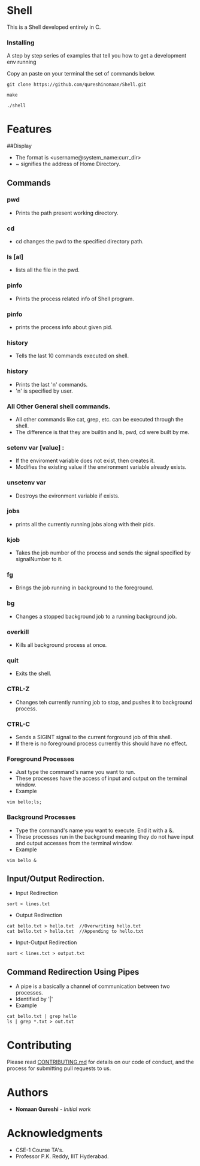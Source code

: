 # Shell 

This is a Shell developed entirely in C. 

### Installing

A step by step series of examples that tell you how to get a development env running

Copy an paste on your terminal the set of commands below.
```
git clone https://github.com/qureshinomaan/Shell.git

make 

./shell
```

# Features 

##Display 
* The format is <username@system_name:curr_dir>
* ~ signifies the address of Home Directory.  

## Commands 

### pwd 
* Prints the path present working directory. 

### cd <directory path>
* cd changes the pwd to the specified directory path. 

### ls [al]
* lists all the file in the pwd. 

### pinfo
* Prints the process related info of Shell program. 

### pinfo <pid>
* prints the process info about given pid. 

### history 
* Tells the last 10 commands executed on shell. 

### history <n>
* Prints the last 'n' commands. 
* 'n' is specified by user. 

### All Other General shell commands. 
* All other commands like cat, grep, etc. can be executed through the shell. 
* The difference is that they are builtin and ls, pwd, cd were built by me. 

### setenv var [value] :
* If the enviroment variable does not exist, then creates it.
* Modifies the existing value if the environment variable already exists. 

### unsetenv var 
* Destroys the evironment variable if exists. 

### jobs 
* prints all the currently running jobs along with their pids. 

### kjob <jobnumber> <signalNumber>
* Takes the job number of the process and sends the signal specified by signalNumber to it. 

### fg <jobNumber> 
* Brings the job running in background to the foreground. 

### bg <jobNumber>
* Changes a stopped background job to a running background job. 

### overkill 
* Kills all background process at once. 

### quit 
* Exits the shell. 

### CTRL-Z 
* Changes teh currently running job to stop, and pushes it to background process.

### CTRL-C
* Sends a SIGINT signal to the current forground job of this shell. 
* If there is no foreground process currently this should have no effect. 


### Foreground Processes
* Just type the command's name you want to run. 
* These processes have the access of input and output on the terminal window.
* Example 
```
vim bello;ls;
```
### Background Processes
* Type the command's name you want to execute. End it with a &.
* These processes run in the background meaning they do not have input and output accesses from the terminal window.
* Example
```
vim bello &
```

## Input/Output Redirection.
* Input Redirection 
```
sort < lines.txt
```

* Output Redirection 
```
cat bello.txt > hello.txt  //Overwriting hello.txt
cat bello.txt > hello.txt  //Appending to hello.txt
```

* Input-Output Redirection 
```
sort < lines.txt > output.txt 
```

## Command Redirection Using Pipes
* A pipe is a basically a channel of communication between two processes. 
* Identified by '|'
* Example 
```
cat bello.txt | grep hello
ls | grep *.txt > out.txt 
```


# Contributing

Please read [CONTRIBUTING.md](https://gist.github.com/PurpleBooth/b24679402957c63ec426) for details on our code of conduct, and the process for submitting pull requests to us.

# Authors

* **Nomaan Qureshi** - *Initial work*


# Acknowledgments

* CSE-1 Course TA's.
* Professor P.K. Reddy, IIIT Hyderabad.